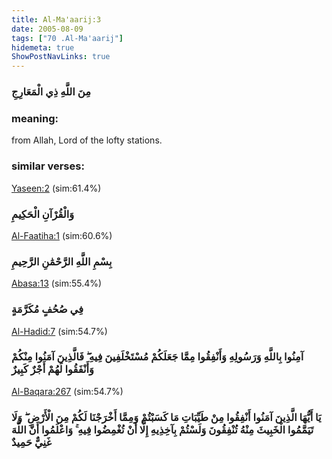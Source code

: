 ```yaml
---
title: Al-Ma'aarij:3
date: 2005-08-09
tags: ["70 .Al-Ma'aarij"]
hidemeta: true 
ShowPostNavLinks: true 
---
```

### مِنَ اللَّهِ ذِي الْمَعَارِجِ
### meaning: 
from Allah, Lord of the lofty stations.
### similar verses: 

[Yaseen:2](/36/2) (sim:61.4%)

### وَالْقُرْآنِ الْحَكِيمِ

[Al-Faatiha:1](/1/1) (sim:60.6%)

### بِسْمِ اللَّهِ الرَّحْمَٰنِ الرَّحِيمِ

[Abasa:13](/80/13) (sim:55.4%)

### فِي صُحُفٍ مُكَرَّمَةٍ

[Al-Hadid:7](/57/7) (sim:54.7%)

### آمِنُوا بِاللَّهِ وَرَسُولِهِ وَأَنْفِقُوا مِمَّا جَعَلَكُمْ مُسْتَخْلَفِينَ فِيهِ ۖ فَالَّذِينَ آمَنُوا مِنْكُمْ وَأَنْفَقُوا لَهُمْ أَجْرٌ كَبِيرٌ

[Al-Baqara:267](/2/267) (sim:54.7%)

### يَا أَيُّهَا الَّذِينَ آمَنُوا أَنْفِقُوا مِنْ طَيِّبَاتِ مَا كَسَبْتُمْ وَمِمَّا أَخْرَجْنَا لَكُمْ مِنَ الْأَرْضِ ۖ وَلَا تَيَمَّمُوا الْخَبِيثَ مِنْهُ تُنْفِقُونَ وَلَسْتُمْ بِآخِذِيهِ إِلَّا أَنْ تُغْمِضُوا فِيهِ ۚ وَاعْلَمُوا أَنَّ اللَّهَ غَنِيٌّ حَمِيدٌ
